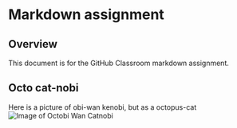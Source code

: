 # Markdown assignment
## Overview
This document is for the GitHub Classroom markdown assignment.
## Octo cat-nobi
Here is a picture of obi-wan kenobi, but as a octopus-cat
![Image of Octobi Wan Catnobi](https://octodex.github.com/images/octobiwan.jpg)
